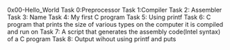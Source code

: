 0x00-Hello_World
Task 0:Preprocessor
Task 1:Compiler
Task 2: Assembler
Task 3: Name
Task 4: My first C program
Task 5: Using printf
Task 6:  C program that prints the size of various types on the computer it is compiled and run on
Task 7: A script that generates the assembly code(Intel syntax) of a C program
Task 8: Output wihout using printf and puts
